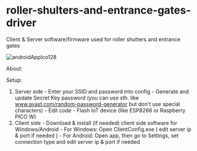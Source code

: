 # roller-shulters-and-entrance-gates-driver
Client &amp; Server software/firmware used for roller shutters and entrance gates

![androidAppIco128](https://user-images.githubusercontent.com/90092477/211022856-fb7a1996-3683-4325-965b-60db5505ddb4.png)

About:

Setup:
  1) Server side
    - Enter your SSID and password into config
    - Generate and update Secret Key password (you can use sth. like www.avast.com/random-password-generator but don't use special characters)
    - Edit code
    - Flash IoT device (like ESP8266 or Raspberry PICO W)
  2) Client side
    - Download & install (if needed) client side software for Windows/Android
    - For Windows: Open ClientConfig.exe ( edit server ip & port if needed )
    - For Android: Open app, then go to Settings, set connection type and edit server ip & port if needed

